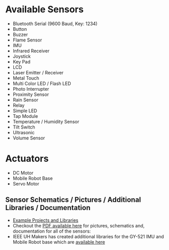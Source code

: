 # Available Sensors

- Bluetooth Serial (9600 Baud, Key: 1234)
- Button
- Buzzer
- Flame Sensor
- IMU
- Infrared Receiver
- Joystick
- Key Pad
- LCD
- Laser Emitter / Receiver
- Metal Touch
- Multi Color LED / Flash LED
- Photo Interrupter
- Proximity Sensor
- Rain Sensor
- Relay
- Simple LED
- Tap Module
- Temperature / Humidity Sensor
- Tilt Switch
- Ultrasonic
- Volume Sensor

# Actuators
- DC Motor
- Mobile Robot Base
- Servo Motor

## Sensor Schematics / Pictures / Additional Libraries / Documentation
- [Example Projects and Libraries][elegoo]
- Checkout the [PDF available here][pdf] for pictures, schematics and, documentation for all of the sensors:
- IEEE UH Makers has created additional libraries for the GY-521 IMU and Mobile Robot base which are [available here][ieeearduino]

[pdf]: https://github.com/ieee-uh-makers/elegoo-sensor-kit/raw/master/37%20SENSOR%20KIT%20TUTORIAL%20FOR%20UNO%20AND%20MEGA%202.0.pdf
[elegoo]: https://github.com/ieee-uh-makers/elegoo-sensor-kit
[ieeearduino]: https://github.com/ieee-uh-makers/build-a-bot/tree/master/IEEE-Arduino
